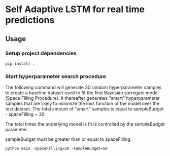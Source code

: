 # Self Adaptive LSTM for real time predictions

## Usage

### Setup project dependencies

```{sh}
pip install .
```

### Start hyperparameter search procedure

The following command will generate 30 random hyperparameter samples to create a baseline dataset used to fit the first Bayesian surrogate model (Space Filling Procedure). It thereafter generates "smart" hyperparameter samples that are likely to minimize the loss function of the model over the test dataset. The total amount of "smart" samples is equal to sampleBudget - spaceFilling = 20.

The total times the underlying model is fit is controlled by the sampleBudget parameter.

sampleBudget must be greater than or equal to spaceFilling.

```{sh}
python main -spaceFilling=30 -sampleBudget=50
```
